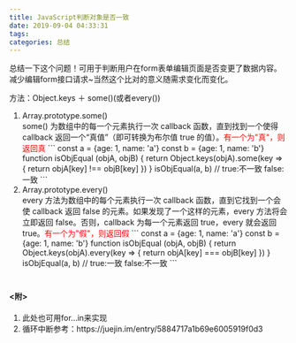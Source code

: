 ```yaml
---
title: JavaScript判断对象是否一致
date: 2019-09-04 04:33:31
tags:
categories: 总结
---
```

<p>总结一下这个问题！可用于判断用户在form表单编辑页面是否变更了数据内容。减少编辑form接口请求~当然这个比对的意义随需求变化而变化。</p>
<style type="text/css">
.red{color:red;}
</style>

<!-- more -->

<p>方法：Object.keys ＋ some()(或者every())</p>

<ol>
  <li>Array.prototype.some()
    <div>some() 为数组中的每一个元素执行一次 callback 函数，直到找到一个使得 callback 返回一个“真值”（即可转换为布尔值 true 的值）。<span class="red">有一个为"真"，则返回真</span>
    ```
    const a = {age: 1, name: 'a'}
    const b = {age: 1, name: 'b'}
    function isObjEqual (objA, objB) {
      return Object.keys(objA).some(key => { return objA[key] !== objB[key] })
    }
    isObjEqual(a, b) // true:不一致 false:一致 
    ```
    </div>
  </li>
  <li>Array.prototype.every()
    <div>every 方法为数组中的每个元素执行一次 callback 函数，直到它找到一个会使 callback 返回 false 的元素。如果发现了一个这样的元素，every 方法将会立即返回 false。否则，callback 为每一个元素返回 true，every 就会返回 true。<span class="red">有一个为"假"，则返回假</span>
    ```
    const a = {age: 1, name: 'a'}
    const b = {age: 1, name: 'b'}
    function isObjEqual (objA, objB) {
      return Object.keys(objA).every(key => { return objA[key] === objB[key] })
    }
    isObjEqual(a, b) // true:一致 false:不一致 
    ```
    </div>
  </li>
</ol>


<h4 style="margin-top: 40px;"><附></h4>
<ol>
  <li>此处也可用for...in来实现</li>
  <li>循环中断参考：https://juejin.im/entry/5884717a1b69e6005919f0d3</li>
</ol>